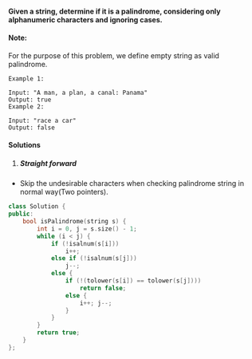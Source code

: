 #### Given a string, determine if it is a palindrome, considering only alphanumeric characters and ignoring cases.

#### Note: 
For the purpose of this problem, we define empty string as valid palindrome.

```
Example 1:

Input: "A man, a plan, a canal: Panama"
Output: true
Example 2:

Input: "race a car"
Output: false
```

#### Solutions

1. ##### Straight forward

- Skip the undesirable characters when checking palindrome string in normal way(Two pointers).

```c++
class Solution {
public:
    bool isPalindrome(string s) {
        int i = 0, j = s.size() - 1;
        while (i < j) {
            if (!isalnum(s[i]))
                i++;
            else if (!isalnum(s[j]))
                j--;
            else {
                if (!(tolower(s[i]) == tolower(s[j])))
                    return false;
                else {
                    i++; j--;
                }
            }
        }
        return true;
    }
};
```
